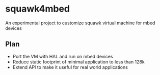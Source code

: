 squawk4mbed
==========
An experimental project to customize squawk virtual machine for mbed devices

Plan
----
* Port the VM with HAL and run on mbed devices
* Reduce static footprint of minimal application to less than 128k 
* Extend API to make it useful for real world applications
